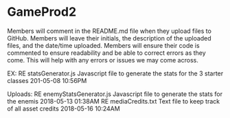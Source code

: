 # GameProd2

Members will comment in the README.md file when they upload files to GitHub.
Members will leave their initials, the description of the uploaded files, and the date/time uploaded.
Members will ensure their code is commented to ensure readability and be able to correct errors as they come.
This will help with any errors or issues we may come across.

EX:
RE  statsGenerator.js   Javascript file to generate the stats for the 3 starter classes   201-05-08 10:56PM



Uploads:
RE  enemyStatsGenerator.js   Javascript file to generate the stats for the enemis         2018-05-13 01:38AM
RE  mediaCredits.txt         Text file to keep track of all asset credits                 2018-05-16 10:24AM
                                


